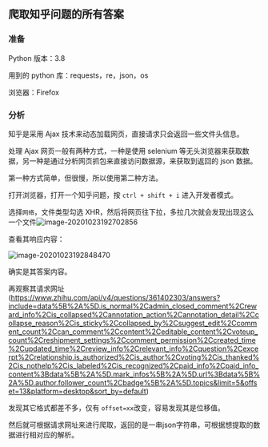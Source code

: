## 爬取知乎问题的所有答案

### 准备

Python 版本：3.8

用到的 python 库：requests，re，json，os

浏览器：Firefox



### 分析

知乎是采用 Ajax 技术来动态加载网页，直接请求只会返回一些文件头信息。

处理 Ajax 网页一般有两种方式，一种是使用 selenium 等无头浏览器来获取数据，另一种是通过分析网页抓包来直接访问数据源，来获取到返回的 json 数据。

第一种方式简单，但很慢，所以使用第二种方法。



打开浏览器，打开一个知乎问题，按 `ctrl + shift + i` 进入开发者模式。

选择`网络`，文件类型勾选 XHR，然后将网页往下拉，多拉几次就会发现出现这么一个文件![image-20201023192702856](http://image.jinl1874.xyz/img/20201023193603.png)

查看其响应内容：

![image-20201023192848470](http://image.jinl1874.xyz/img/20201023193555.png)

确实是其答案内容。

再观察其请求网址 (https://www.zhihu.com/api/v4/questions/361402303/answers?include=data%5B%2A%5D.is_normal%2Cadmin_closed_comment%2Creward_info%2Cis_collapsed%2Cannotation_action%2Cannotation_detail%2Ccollapse_reason%2Cis_sticky%2Ccollapsed_by%2Csuggest_edit%2Ccomment_count%2Ccan_comment%2Ccontent%2Ceditable_content%2Cvoteup_count%2Creshipment_settings%2Ccomment_permission%2Ccreated_time%2Cupdated_time%2Creview_info%2Crelevant_info%2Cquestion%2Cexcerpt%2Crelationship.is_authorized%2Cis_author%2Cvoting%2Cis_thanked%2Cis_nothelp%2Cis_labeled%2Cis_recognized%2Cpaid_info%2Cpaid_info_content%3Bdata%5B%2A%5D.mark_infos%5B%2A%5D.url%3Bdata%5B%2A%5D.author.follower_count%2Cbadge%5B%2A%5D.topics&limit=5&offset=13&platform=desktop&sort_by=default)

发现其它格式都差不多，仅有 `offset=xx`改变，容易发现其是位移值。

然后就可根据请求网址来进行爬取，返回的是一串json字符串，可根据想提取的数据进行相对应的解析。

